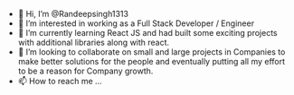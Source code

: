 - 👋 Hi, I’m @Randeepsingh1313
- 👀 I’m interested in working as a Full Stack Developer / Engineer 
- 🌱 I’m currently learning React JS and had built some exciting projects with additional libraries along with react.
- 💞️ I’m looking to collaborate on small and large projects in Companies to make better solutions for the people and eventually putting all my effort to be a reason for Company growth.
- 📫 How to reach me ...

<!---
Randeepsingh1313/Randeepsingh1313 is a ✨ special ✨ repository because its `README.md` (this file) appears on your GitHub profile.
You can click the Preview link to take a look at your changes.
--->
